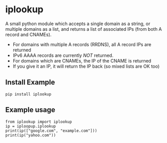 # iplookup

A small python module which accepts a single domain as a string, or multiple domains as a list, and returns a list of associated IPs (from both A record and CNAMEs).

* For domains with multiple A records (RRDNS), all A record IPs are returned
* IPv6 AAAA records are currently _NOT_ returned.
* For domains which are CNAMEs, the IP of the CNAME is returned
* If you give it an IP, it will return the IP back (so mixed lists are OK too)

## Install Example
```
pip install iplookup
```

## Example usage
```
from iplookup import iplookup
ip = iploopup.iplookup
print(ip(["google.com", "example.com"]))
print(ip("yahoo.com"))

```
